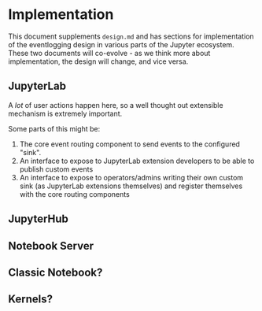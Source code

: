 # Implementation

This document supplements `design.md` and has sections for implementation of
the eventlogging design in various parts of the Jupyter ecosystem. These two
documents will co-evolve - as we think more about implementation, the design
will change, and vice versa.

## JupyterLab

A _lot_ of user actions happen here, so a well thought out extensible mechanism
is extremely important.

Some parts of this might be:

1. The core event routing component to send events to the configured "sink".
2. An interface to expose to JupyterLab extension developers to be able to
   publish custom events
3. An interface to expose to operators/admins writing their own custom sink
   (as JupyterLab extensions themselves) and register themselves with the core
   routing components

## JupyterHub

## Notebook Server

## Classic Notebook?

## Kernels?
